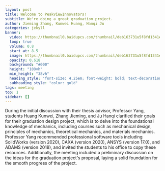 ```yaml
---
layout: post
title: Welcome to PeakViewInnovators!
subtitle: We're doing a great graduation project.
author: Jieming Zhang, Kunwei Huang, Hanqi Ju
categories: jekyll
banner:
  video: https://thumbnail0.baidupcs.com/thumbnail/deb163731u5f8fd1341eac665f28cbf3?fid=1893106513-250528-525841008087200&time=1726290000&rt=sh&sign=FDTAER-DCb740ccc5511e5e8fedcff06b081203-FAhMbuAETdwSue8skM2IR5cNsyk%3D&expires=8h&chkv=0&chkbd=0&chkpc=&dp-logid=209453332767879480&dp-callid=0&file_type=0&size=c710_u400&quality=100&vuk=-&ft=video
  loop: true
  volume: 0.8
  start_at: 8.5
  image: https://thumbnail0.baidupcs.com/thumbnail/deb163731u5f8fd1341eac665f28cbf3?fid=1893106513-250528-525841008087200&time=1726290000&rt=sh&sign=FDTAER-DCb740ccc5511e5e8fedcff06b081203-FAhMbuAETdwSue8skM2IR5cNsyk%3D&expires=8h&chkv=0&chkbd=0&chkpc=&dp-logid=209453332767879480&dp-callid=0&file_type=0&size=c710_u400&quality=100&vuk=-&ft=video
  opacity: 0.618
  background: "#000"
  height: "100vh"
  min_height: "38vh"
  heading_style: "font-size: 4.25em; font-weight: bold; text-decoration: underline"
  subheading_style: "color: gold"
tags: meeting
top: 1
sidebar: []
---
```


During the initial discussion with their thesis advisor, Professor Yang, students Huang Kunwei, Zhang Jieming, and Ju Hanqi clarified their goals for their graduation design project, which is to delve into the foundational knowledge of mechanics, including courses such as mechanical design, principles of mechanics, theoretical mechanics, and materials mechanics. Professor Yang recommended professional software tools including SolidWorks (version 2020), CAXA (version 2020), ANSYS (version 17.0), and ADAMS (version 2018), and invited the students to his office to copy these resources. Additionally, the meeting included a preliminary discussion on the ideas for the graduation project's proposal, laying a solid foundation for the smooth progress of the project.
```
